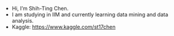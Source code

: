 
 

<!---
s1071752/s1071752 is a ✨ special ✨ repository because its `README.md` (this file) appears on your GitHub profile.
You can click the Preview link to take a look at your changes.
--->

-  Hi, I’m Shih-Ting Chen.  
-  I am studying in IIM and currently learning data mining and data analysis.
-  Kaggle: https://www.kaggle.com/st17chen

